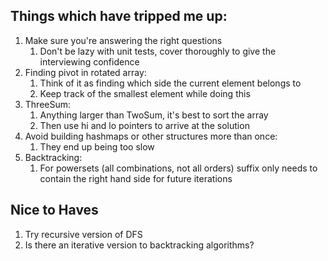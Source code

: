 ## Things which have tripped me up:
1. Make sure you're answering the right questions
   1. Don't be lazy with unit tests, cover thoroughly to give the interviewing confidence
2. Finding pivot in rotated array:
   1. Think of it as finding which side the current element belongs to
   2. Keep track of the smallest element while doing this
3. ThreeSum:
   1. Anything larger than TwoSum, it's best to sort the array
   2. Then use hi and lo pointers to arrive at the solution
4. Avoid building hashmaps or other structures more than once:
   1. They end up being too slow
5. Backtracking:
   1. For powersets (all combinations, not all orders) suffix only needs to contain the right hand side for future iterations

## Nice to Haves
1. Try recursive version of DFS
2. Is there an iterative version to backtracking algorithms?